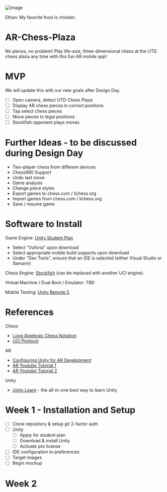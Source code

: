 ![image](https://user-images.githubusercontent.com/34562020/133207872-9201a1ee-c494-4ae8-90de-ed9a4081ac73.png)

Ethan: My favorite food is chicken. 

# AR-Chess-Plaza
No pieces, no problem! Play life-size, three-dimensional chess at the UTD chess plaza any time with this fun AR mobile app!

# MVP
We will update this with our new goals after Design Day.
 * [ ] Open camera, detect UTD Chess Plaza
 * [ ] Display AR chess pieces in correct positions
 * [ ] Tap select chess pieces
 * [ ] Move pieces to legal positions
 * [ ] Stockfish opponent plays moves

# Further Ideas - to be discussed during Design Day
* Two-player chess from different devices
* Chess960 Support
* Undo last move
* Game analysis
* Change piece styles
* Export games to chess.com / lichess.org
* Import games from chess.com / lichess.org
* Save / resume game

# Software to Install

Game Engine: [Unity Student Plan](https://unity.com/es/products/unity-student)
* Select "Vuforia" upon download
* Select appropriate mobile build supports upon download
* Under "Dev Tools", ensure that an IDE is selected (either Visual Studio or Xamarin)

Chess Engine: [Stockfish](https://stockfishchess.org/download/) (can be replaced with another UCI engine)

Virtual Machine / Dual Boot / Emulator: TBD

Mobile Testing: [Unity Remote 5](https://play.google.com/store/apps/details?id=com.unity3d.mobileremote&hl=en_US&gl=US)

# References
Chess
* [Long Algebraic Chess Notation](https://en.wikipedia.org/wiki/Algebraic_notation_(chess)#Long_algebraic_notation)
* [UCI Protocol](https://www.shredderchess.com/download/div/uci.zip)

AR
* [Configuring Unity for AR Development](https://learn.unity.com/tutorial/configuring-unity-for-ar-development#)
* [AR Youtube Tutorial 1](https://www.youtube.com/watch?v=cCOLdX1JMo4)
* [AR Youtube Tutorial 2](https://www.youtube.com/watch?v=uXNjNcqW4kY)

Unity
* [Unity Learn](https://learn.unity.com/) - the all-in-one best way to learn Unity

# Week 1 - Installation and Setup
 * [ ] Clone repository & setup git 2-factor auth
 * [ ] Unity
     * [ ] Apply for student plan
     * [ ] Download & install Unity
     * [ ] Activate pro license
 * [ ] IDE configuration to preferences
 * [ ] Target images
 * [ ] Begin mockup

# Week 2

